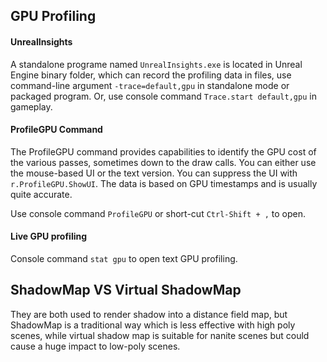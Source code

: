 ## GPU Profiling
#### UnrealInsights
A standalone programe named `UnrealInsights.exe` is located in Unreal Engine binary folder, which can record the profiling data in files, use command-line argument `-trace=default,gpu` in standalone mode or packaged program. Or, use console command `Trace.start default,gpu` in gameplay.

#### ProfileGPU Command
The ProfileGPU command provides capabilities to identify the GPU cost of the various passes, sometimes down to the draw calls. You can either use the mouse-based UI or the text version. You can suppress the UI with `r.ProfileGPU.ShowUI`. The data is based on GPU timestamps and is usually quite accurate.


Use console command `ProfileGPU` or short-cut `Ctrl-Shift + ,` to open.

#### Live GPU profiling
Console command `stat gpu` to open text GPU profiling.

## ShadowMap VS Virtual ShadowMap
They are both used to render shadow into a distance field map, but ShadowMap is a traditional way which is less effective with high poly scenes, while virtual shadow map is suitable for nanite scenes but could cause a huge impact to low-poly scenes.

